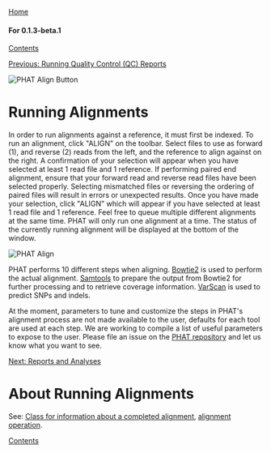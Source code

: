 [Home](https://chgibb.github.io/PHATDocs/)

#### For 0.1.3-beta.1
[Contents](https://chgibb.github.io/PHATDocs/docs/releases/0.1.3-beta.1/home)

[Previous: Running Quality Control (QC) Reports](https://chgibb.github.io/PHATDocs/docs/releases/0.1.3-beta.1/QCReports)

![PHAT Align Button](https://chgibb.github.io//PHATDocs/docs/releases/0.1.3-beta.1/AlignButton.png)

# Running Alignments
In order to run alignments against a reference, it must first be indexed. To run an alignment, click "ALIGN" on the toolbar. Select files to use as forward (1), and reverse (2) reads from the left, and the reference to align against on the right. A confirmation of your selection will appear when you have selected at least 1 read file and 1 reference. If performing paired end alignment, ensure that your forward read and reverse read files have been selected properly. Selecting mismatched files or reversing the ordering of paired files will result in errors or unexpected results. Once you have made your selection, click "ALIGN" which will appear if you have selected at least 1 read file and 1 reference. Feel free to queue multiple different alignments at the same time. PHAT will only run one alignment at a time. The status of the currently running alignment will be displayed at the bottom of the window.

![PHAT Align](https://chgibb.github.io//PHATDocs/docs/releases/0.1.3-beta.1/AlignSelected.png)

PHAT performs 10 different steps when aligning. [Bowtie2](http://bowtie-bio.sourceforge.net/bowtie2/index.shtml) is used to perform the actual alignment. [Samtools](http://www.htslib.org/doc/samtools.html) to prepare the output from Bowtie2 for further processing and to retrieve coverage information. [VarScan](http://dkoboldt.github.io/varscan/) is used to predict SNPs and indels.

At the moment, parameters to tune and customize the steps in PHAT's alignment process are not made available to the user, defaults for each tool are used at each step. We are working to compile a list of useful parameters to expose to the user. Please file an issue on the [PHAT repository](https://github.com/chgibb/PHAT) and let us know what you want to see.

[Next: Reports and Analyses](https://chgibb.github.io/PHATDocs/docs/releases/0.1.3-beta.1/reportsAndAnalyses)

# About Running Alignments
See: [Class for information about a completed alignment](https://github.com/chgibb/PHAT/blob/0.1.3-beta.1/src/req/alignData.ts), [alignment operation](https://github.com/chgibb/PHAT/blob/0.1.3-beta.1/src/req/operations/RunAlignment.ts).

[Contents](https://chgibb.github.io/PHATDocs/docs/releases/0.1.3-beta.1/home)
